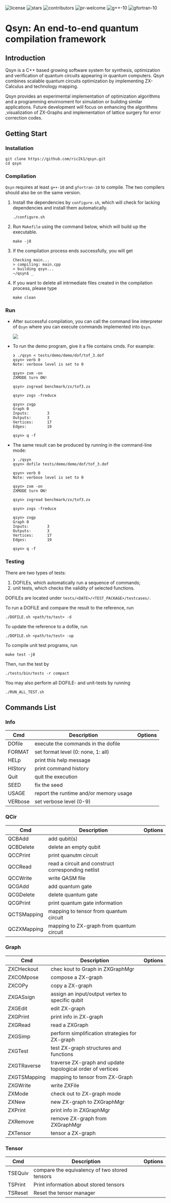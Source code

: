 
![license](https://img.shields.io/github/license/ric2k1/qsyn?style=plastic)
![stars](https://img.shields.io/github/stars/ric2k1/qsyn?style=plastic)
![contributors](https://img.shields.io/github/contributors/ric2k1/qsyn?style=plastic)
![pr-welcome](https://img.shields.io/badge/PRs-welcome-green?style=plastic)
![g++-10](https://img.shields.io/badge/g++-≥10-blue?style=plastic)
![gfortran-10](https://img.shields.io/badge/gfortran-≥10-blueviolet?style=plastic)

# Qsyn: An end-to-end quantum compilation framework
<!-- ![example branch parameter](https://github.com/ric2k1/qsyn/actions/workflows/build-and-test.yml/badge.svg)
 -->

## Introduction
Qsyn is a C++ based growing software system for synthesis, optimization and verification of quantum circuits appearing in quantum computers. Qsyn combines scalable quantum circuits optimization by implementing ZX-Calculus and technology mapping.

Qsyn provides an experimental implementation of optimization algorithms and a programming envirnoment for simulation or building similar applications. Future development will focus on enhancing the algorithms ,visualization of ZX-Graphs and implementation of lattice surgery for error correction codes.

## Getting Start
### Installation
```shell!
git clone https://github.com/ric2k1/qsyn.git
cd qsyn
```

### Compilation
`Qsyn` requires at least `g++-10` and `gfortran-10` to compile. The two compilers should also be on the same version.

1. Install the dependencies by `configure.sh`, which will check for lacking dependencies and install them automatically. 

	```shell!
	./configure.sh
	```
2. Run `Makefile` using the command below, which will build up the executable.
	```shell!
	make -j8
	```
3. If the compilation process ends successfully, you will get
    ```shell!
    Checking main...
    > compiling: main.cpp
    > building qsyn...
    ~/qsyn$ _
    ```
4. If you want to delete all intrmediate files created in the compilation process, please type
    ```shell!
	make clean
	```

### Run

* After successful compilation, you can call the command line interpreter of `Qsyn` where you can execute commands implemented into `Qsyn`.
    
    ![](https://i.imgur.com/3oBCcrV.png)


* To run the demo program, give it a file contains cmds. For example:
    ```shell!
    ❯ ./qsyn < tests/demo/demo/dof/tof_3.dof
    qsyn> verb 0
    Note: verbose level is set to 0

    qsyn> zxm -on 
    ZXMODE turn ON!

    qsyn> zxgread benchmark/zx/tof3.zx

    qsyn> zxgs -freduce

    qsyn> zxgp
    Graph 0
    Inputs:        3
    Outputs:       3
    Vertices:      17
    Edges:         19

    qsyn> q -f
    ```

* The same result can be produced by running in the command-line mode:
    ```shell!
    ❯ ./qsyn
    qsyn> dofile tests/demo/demo/dof/tof_3.dof

    qsyn> verb 0
    Note: verbose level is set to 0

    qsyn> zxm -on 
    ZXMODE turn ON!

    qsyn> zxgread benchmark/zx/tof3.zx

    qsyn> zxgs -freduce

    qsyn> zxgp
    Graph 0
    Inputs:        3
    Outputs:       3
    Vertices:      17
    Edges:         19

    qsyn> q -f
    ```



### Testing
There are two types of tests:
1. DOFILEs, which automatically run a sequence of commands;
2. unit tests, which checks the validity of selected functions.

DOFILEs are located under `tests/<DATE>/<TEST_PACKAGE>/testcases/`. 

To run a DOFILE and compare the result to the reference, run
```shell!
./DOFILE.sh <path/to/test> -d
```
To update the reference to a dofile, run
```shell!
./DOFILE.sh <path/to/test> -up
```
To compile unit test programs, run
```shell!
make test -j8
```
Then, run the test by 
```shell!
./tests/bin/tests -r compact
```
You may also perform all DOFILE- and unit-tests by running
```bash!
./RUN_ALL_TEST.sh
```


## Commands List

### Info
| Cmd          | Description                         			| Options     |
| --------     | --------                            			| --------    |
| DOfile       | execute the commands in the dofile  			|             |
| FORMAT       | set format level (0: none, 1: all)  			|             |
| HELp         | print this help message             			|             |
| HIStory      | print command history               			|             |
| Quit         | quit the execution                  			|             |
| SEED         | fix the seed                        			|             |
| USAGE        | report the runtime and/or memory usage         |             |
| VERbose      | set verbose level (0-9)                        |             |



### QCir

| Cmd          | Description                         					| Options     |
| --------     | --------                            					| --------    |
| QCBAdd       | add qubit(s)					                		|             |
| QCBDelete    | delete an empty qubit					        		|             |
| QCCPrint     | print quanutm circuit					        		|             |
| QCCRead      | read a circuit and construct corresponding netlist		|             |
| QCCWrite     | write QASM file					                    |             |
| QCGAdd       | add quantum gate					                    |             |
| QCGDelete    | delete quantum gate				                    |             |
| QCGPrint     | print quantum gate information				            |             |
| QCTSMapping  | mapping to tensor from quantum circuit				    |             |
| QCZXMapping  | mapping to ZX-graph from quantum circuit				|             |



### Graph

| Cmd           | Description                         								| Options     |
| --------      | --------                            								| --------    |
| ZXCHeckout    | chec kout to Graph <id> in ZXGraphMgr                				|             |
| ZXCOMpose     | compose a ZX-graph				                                |             |
| ZXCOPy        | copy a ZX-graph				                                    |             |
| ZXGASsign     | assign an input/output vertex to specific qubit					|             |
| ZXGEdit       | edit ZX-graph    			                                        |             |
| ZXGPrint      | print info in ZX-graph    			                            |             |
| ZXGRead       | read a ZXGraph    			                                    |             |
| ZXGSimp       | perform simplification strategies for ZX-graph        			|             |
| ZXGTest       | test ZX-graph structures and functions	    			        |             |
| ZXGTRaverse   | traverse ZX-graph and update topological order of vertices	    |             |
| ZXGTSMapping  | mapping to tensor from ZX-Graph    			                    |             |
| ZXGWrite      | write ZXFile    			                                        |             |
| ZXMode        | check out to ZX-graph mode    			                        |             |
| ZXNew         | new ZX-graph to ZXGraphMgr        			                    |             |
| ZXPrint       | print info in ZXGraphMgr	    			                        |             |
| ZXRemove      | remove ZX-graph from ZXGraphMgr				                    |             |
| ZXTensor      | tensor a ZX-graph				                                    |             |



### Tensor
| Cmd          | Description                                         | Options     |
| --------     | --------                                            | --------    |
| TSEQuiv	   | compare the equivalency of two stored tensors	     |             |
| TSPrint	   | Print information about stored tensors	             |             |
| TSReset	   | Reset the tensor manager	                         |             |


